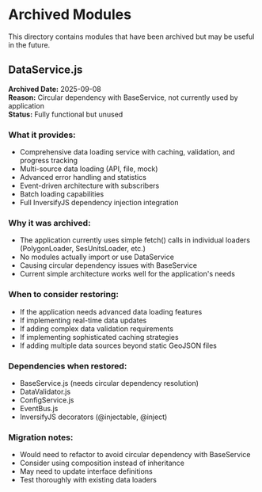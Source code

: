 # Archived Modules

This directory contains modules that have been archived but may be useful in the future.

## DataService.js

**Archived Date:** 2025-09-08  
**Reason:** Circular dependency with BaseService, not currently used by application  
**Status:** Fully functional but unused  

### What it provides:
- Comprehensive data loading service with caching, validation, and progress tracking
- Multi-source data loading (API, file, mock)
- Advanced error handling and statistics
- Event-driven architecture with subscribers
- Batch loading capabilities
- Full InversifyJS dependency injection integration

### Why it was archived:
- The application currently uses simple fetch() calls in individual loaders (PolygonLoader, SesUnitsLoader, etc.)
- No modules actually import or use DataService
- Causing circular dependency issues with BaseService
- Current simple architecture works well for the application's needs

### When to consider restoring:
- If the application needs advanced data loading features
- If implementing real-time data updates
- If adding complex data validation requirements
- If implementing sophisticated caching strategies
- If adding multiple data sources beyond static GeoJSON files

### Dependencies when restored:
- BaseService.js (needs circular dependency resolution)
- DataValidator.js
- ConfigService.js
- EventBus.js
- InversifyJS decorators (@injectable, @inject)

### Migration notes:
- Would need to refactor to avoid circular dependency with BaseService
- Consider using composition instead of inheritance
- May need to update interface definitions
- Test thoroughly with existing data loaders
